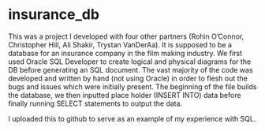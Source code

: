 # insurance_db

This was a project I developed with four other partners (Rohin O’Connor, Christopher Hill, Ali Shakir, Trystan VanDerAa). It is supposed to be a database for an insurance company in the film making industry. We first used Oracle SQL Developer to create logical and physical diagrams for the DB before generating an SQL document. The vast majority of the code was developed and written by hand (not using Oracle) in order to flesh out the bugs and issues which were initially present. The beginning of the file builds the database, we then inputted place holder (INSERT INTO) data before finally running SELECT statements to output the data.

I uploaded this to github to serve as an example of my experience with SQL.
